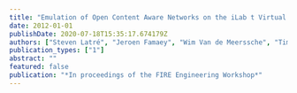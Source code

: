 ```yaml
---
title: "Emulation of Open Content Aware Networks on the iLab t Virtual Wall"
date: 2012-01-01
publishDate: 2020-07-18T15:35:17.674179Z
authors: ["Steven Latré", "Jeroen Famaey", "Wim Van de Meerssche", "Tim Wauters", "Filip De Turck"]
publication_types: ["1"]
abstract: ""
featured: false
publication: "*In proceedings of the FIRE Engineering Workshop*"
---
```



